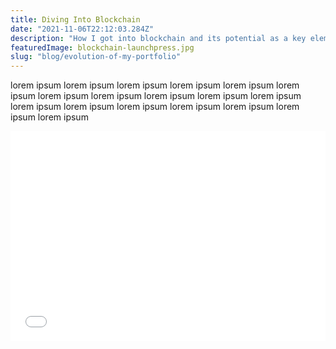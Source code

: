 ```yaml
---
title: Diving Into Blockchain
date: "2021-11-06T22:12:03.284Z"
description: "How I got into blockchain and its potential as a key element of Web 3.0"
featuredImage: blockchain-launchpress.jpg
slug: "blog/evolution-of-my-portfolio"
---
```




lorem ipsum lorem ipsum lorem ipsum lorem ipsum lorem ipsum lorem ipsum lorem ipsum lorem ipsum lorem ipsum lorem ipsum lorem ipsum lorem ipsum lorem ipsum lorem ipsum lorem ipsum lorem ipsum lorem ipsum lorem ipsum

<div class="getty embed image" style="background-color:#fff;display:inline-block;font-family:Roboto,sans-serif;color:#a7a7a7;font-size:11px;width:100%;max-width:509px;"><div style="padding:0;margin:0;text-align:left;"><a href="http://www.gettyimages.com/detail/1322421028" target="_blank" style="color:#a7a7a7;text-decoration:none;font-weight:normal !important;border:none;display:inline-block;"></a></div><div style="overflow:hidden;position:relative;height:0;padding:66.60118% 0 0 0;width:100%;"><iframe src="//embed.gettyimages.com/embed/1322421028?et=C2APXSQNTBhX5BBd2rgDLg&tld=com&sig=mKIq5bkHk_vqTk29TqIIPsvoluN0vlhQzJhapXrmKig=&caption=true&ver=1" scrolling="no" frameborder="0" width="509" height="339" style="display:inline-block;position:absolute;top:0;left:0;width:100%;height:100%;margin:0;"></iframe></div></div>
